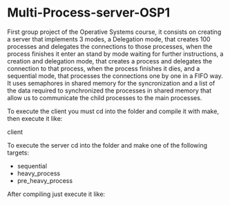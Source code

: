 # Multi-Process-server-OSP1
First group project of the Operative Systems course, it consists on creating a server that implements 3 modes, a Delegation mode, that creates 100 processes and delegates the connections to those processes, when the process finishes it enter an stand by mode waiting for further instructions, a creation and delegation mode, that creates a process and delegates the connection to that process, when the process finishes it dies, and a sequential mode, that processes the connections one by one in a FIFO way.
It uses semaphores in shared memory for the syncronization and a list of the data required to synchronized the processes in shared memory that allow us to communicate the child processes to the main processes.

To execute the client you must cd into the folder and compile it with make, then execute it like:

client <ip address> <port> <filename> <n-threads> <n-cycles> <metrics filename>

To execute the server cd into the folder and make one of the following targets:
- sequential
- heavy_process
- pre_heavy_process

After compiling just execute it like:

<target compiled> <listening port>

